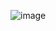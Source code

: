 ![image](https://user-images.githubusercontent.com/45974876/111310493-271d4700-8683-11eb-8fd5-d3ef5766bfdf.png)

 
 
